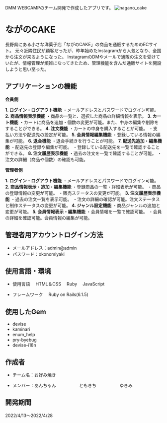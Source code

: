 DMM WEBCAMPのチーム開発で作成したアプリです。
![nagano_cake](https://user-images.githubusercontent.com/100661771/165200389-077c149d-b48c-440b-b009-8399e5df3fe9.jpg)

# ながのCAKE

長野県にある小さな洋菓子店「ながのCAKE」の商品を通販するためのECサイト。
元々近隣住民が顧客だったが、昨年始めたInstagramから人気となり、全国から注文が来るようになった。
InstagramのDMやメールで通販の注文を受けていたが、情報管理が煩雑になってきたため、管理機能を含んだ通販サイトを開設しようと思い至った。

## アプリケーションの機能

**会員側**

**1. ログイン・ログアウト機能**
 ・メールアドレスとパスワードでログイン可能。
**2. 商品情報表示機能**
 ・商品の一覧と、選択した商品の詳細情報を表示。
**3. カート機能**
 ・カートに商品を追加・個数の変更が可能。また、中身の編集や削除をすることができる。
**4. 注文機能**
 ・カートの中身を購入することが可能。
 ・支払い方法や配送先の設定が可能。
**5. 会員情報編集機能**
 ・登録している情報の編集が可能。
**6. 退会機能**
 ・退会手続きを行うことが可能。
**7. 配送先追加・編集機能**
 ・配送先の登録や編集が可能。
 ・登録している配送先を一覧で確認することができる。
**8. 注文履歴表示機能**
 ・過去の注文を一覧で確認することが可能。
 ・注文の詳細（商品や個数）の確認も可能。

**管理者側**

**1. ログイン・ログアウト機能**
 ・メールアドレスとパスワードでログイン可能。
**2. 商品情報表示・追加・編集機能**
 ・登録商品の一覧・詳細表示が可能。
 ・商品の登録情報の変更が可能。
 ・販売ステータスの変更が可能。
**3. 注文履歴表示機能**
 ・過去の注文一覧を表示可能。
 ・注文の詳細の確認が可能。注文ステータスと制作ステータスの変更が可能。
**4. ジャンル設定機能**
 ・商品ジャンルの追加と変更が可能。
**5. 会員情報表示・編集機能**
 ・会員情報を一覧で確認可能。
 ・会員の詳細を確認可能。会員情報の編集が可能。


## 管理者用アカウントログイン方法

* メールアドレス：admin@admin
* パスワード：okonomiyaki

## 使用言語・環境

* 使用言語
　HTML＆CSS
　Ruby
　JavaScript

* フレームワーク
　Ruby on Rails(6.1.5)

## 使用したGem

* devise
* kaminari
* enum_help
* pry-byebug
* devise-i18n

## 作成者

* チーム名：お好み焼き

* メンバー：あんちゃん
　　　　　ともきち
　　　　　ゆきみ

## 開発期間

2022/4/13〜2022/4/28

